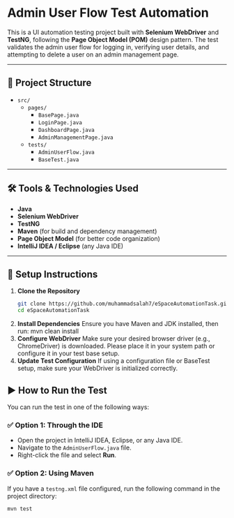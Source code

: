 # Admin User Flow Test Automation

This is a UI automation testing project built with **Selenium WebDriver** and **TestNG**, following the **Page Object Model (POM)** design pattern. The test validates the admin user flow for logging in, verifying user details, and attempting to delete a user on an admin management page.

---
## 📁 Project Structure

- `src/`
  - `pages/`
    - `BasePage.java`
    - `LoginPage.java`
    - `DashboardPage.java`
    - `AdminManagementPage.java`
  - `tests/`
    - `AdminUserFlow.java`
    - `BaseTest.java`

---

## 🛠 Tools & Technologies Used

- **Java**
- **Selenium WebDriver**
- **TestNG**
- **Maven** (for build and dependency management)
- **Page Object Model** (for better code organization)
- **IntelliJ IDEA / Eclipse** (any Java IDE)

---

## 🚀 Setup Instructions

1. **Clone the Repository**
   ```bash
   git clone https://github.com/muhammadsalah7/eSpaceAutomationTask.git
   cd eSpaceAutomationTask
2. **Install Dependencies**
    Ensure you have Maven and JDK installed, then run: mvn clean install
3. **Configure WebDriver**
    Make sure your desired browser driver (e.g., ChromeDriver) is downloaded.
    Please place it in your system path or configure it in your test base setup.
4. **Update Test Configuration**
    If using a configuration file or BaseTest setup, make sure your WebDriver is initialized correctly.

## ▶️ How to Run the Test

You can run the test in one of the following ways:

### ✅ Option 1: Through the IDE
- Open the project in IntelliJ IDEA, Eclipse, or any Java IDE.
- Navigate to the `AdminUserFlow.java` file.
- Right-click the file and select **Run**.

### ✅ Option 2: Using Maven
If you have a `testng.xml` file configured, run the following command in the project directory:

```bash
mvn test


